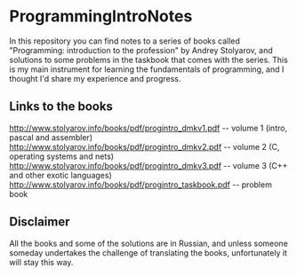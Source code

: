 # ProgrammingIntroNotes
In this repository you can find notes to a series of books called "Programming: introduction to the profession" by Andrey Stolyarov, 
and solutions to some problems in the taskbook that comes with the series.
This is my main instrument for learning the fundamentals of programming, and I thought I'd share my experience and progress.

## Links to the books
http://www.stolyarov.info/books/pdf/progintro_dmkv1.pdf -- volume 1 (intro, pascal and assembler)
http://www.stolyarov.info/books/pdf/progintro_dmkv2.pdf -- volume 2 (C, operating systems and nets)
http://www.stolyarov.info/books/pdf/progintro_dmkv3.pdf -- volume 3 (C++ and other exotic languages)
http://www.stolyarov.info/books/pdf/progintro_taskbook.pdf -- problem book

## Disclaimer
All the books and some of the solutions are in Russian, and unless someone someday undertakes the challenge of translating the books,
unfortunately it will stay this way.
